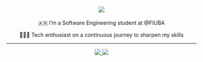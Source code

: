 <h1 align="center">
    <img src="https://readme-typing-svg.herokuapp.com/?font=Geologica&pause=1000&color=4285F4&size=35&center=true&vCenter=true&width=500&height=70&duration=4000&lines=Hi+There!+👋;+I'm+Agustina+!;"  />
</h1>

<div align="center">
  🇦🇷 I’m a Software Engineering student at @FIUBA 
 
  👩🏼‍💻 Tech enthusiast on a continuous journey to sharpen my skills
 </div>

<hr/>

<div align="center"> 
  <a href="mailto:agustina.germinario@gmail.com">
    <img src="https://img.shields.io/badge/Gmail-333333?style=for-the-badge&logo=gmail&logoColor=red" />
  </a>
  <a href="https://linkedin.com/in/agustina-germinario" target="_blank">
    <img src="https://img.shields.io/badge/LinkedIn-0077B5?style=for-the-badge&logo=linkedin&logoColor=white" target="_blank" />
  </a>
</div>
 
